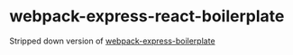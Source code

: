 # webpack-express-react-boilerplate

Stripped down version of [webpack-express-boilerplate](https://github.com/christianalfoni/webpack-express-boilerplate)
